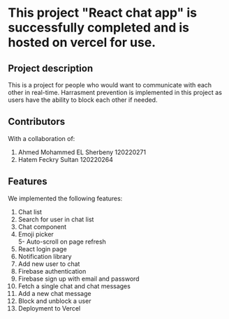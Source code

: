 # This project "React chat app" is successfully completed and is hosted on vercel for use.

## Project description
This is a project for people who would want to communicate with each other in real-time.
Harrasment prevention is implemented in this project as users have the ability to block each other if needed.

## Contributors 

With a collaboration of:  
1. Ahmed Mohammed EL Sherbeny 		120220271  
2. Hatem Feckry Sultan  		      120220264  

## Features 
We implemented the following features: 

1. Chat list  
2. Search for user in chat list
3. Chat component  
4. Emoji picker    
5- Auto-scroll on page refresh  
6. React login page  
7. Notification library  
8. Add new user to chat  
9. Firebase authentication  
10. Firebase sign up with email and password      
11. Fetch a single chat and chat messages 
12. Add a new chat message
13. Block and unblock a user  
14. Deployment to Vercel  
